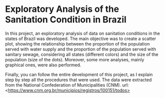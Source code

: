 # Exploratory Analysis of the Sanitation Condition in Brazil

In this project, an exploratory analysis of data on sanitation conditions in the states of Brazil was developed. The main objective was to create a scatter plot, showing the relationship between the proportion of the population served with water supply and the proportion of the population served with sanitary sewage, considering all states (different colors) and the size of the population (size of the dots). Moreover, some more analyses, mainly graphical ones, were also performed.

Finally, you can follow the entire development of this project, as I explain step by step all the procedures that were used. The data were extracted from the National Confederation of Municipalities (CNM). url: &lt;https://www.cnm.org.br/municipios/registros/100151/todos>
